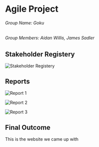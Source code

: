 # Agile Project
###### Group Name: Goku
###### Group Members: Aidan Willis, James Sadler

## Stakeholder Registery
![Stakeholder Registery]([https://temahau-my.sharepoint.com/:f:/g/personal/sadlej2_student_eit_ac_nz/EttADc_dII5BgtuM0k_pD2wBCI11zK7_FBKLt6iL0qKqeA?e=WYG2TF](https://onedrive.live.com/edit.aspx?resid=E372ADC280E2EE64!1136&cid=e372adc280e2ee64&CT=1680555629856&OR=ItemsView))

## Reports
![Report 1](https://temahau-my.sharepoint.com/:w:/r/personal/sadlej2_student_eit_ac_nz/_layouts/15/Doc.aspx?sourcedoc=%7BAD1076F7-748F-469E-A9AF-0CCF5F284800%7D&file=Group%20Meeting%20report.docx&action=default&mobileredirect=true)

![Report 2]()

![Report 3]()

## Final Outcome
This is the website we came up with
